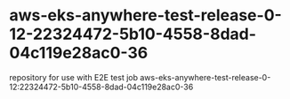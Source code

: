# aws-eks-anywhere-test-release-0-12-22324472-5b10-4558-8dad-04c119e28ac0-36
repository for use with E2E test job aws-eks-anywhere-test-release-0-12:22324472-5b10-4558-8dad-04c119e28ac0-36
